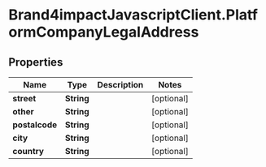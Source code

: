 # Brand4impactJavascriptClient.PlatformCompanyLegalAddress

## Properties

Name | Type | Description | Notes
------------ | ------------- | ------------- | -------------
**street** | **String** |  | [optional] 
**other** | **String** |  | [optional] 
**postalcode** | **String** |  | [optional] 
**city** | **String** |  | [optional] 
**country** | **String** |  | [optional] 


